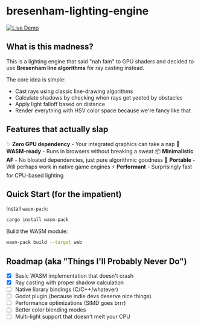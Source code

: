 # bresenham-lighting-engine

[![Live Demo](https://img.shields.io/badge/demo-live-brightgreen)](https://TimWillebrands.github.io/bresenham-lighting-engine/)

## What is this madness?

This is a lighting engine that said "nah fam" to GPU shaders and decided to use **Bresenham line algorithms** for ray casting instead.

The core idea is simple:
- Cast rays using classic line-drawing algorithms
- Calculate shadows by checking when rays get yeeted by obstacles
- Apply light falloff based on distance
- Render everything with HSV color space because we're fancy like that

## Features that actually slap

✨ **Zero GPU dependency** - Your integrated graphics can take a nap
🚀 **WASM-ready** - Runs in browsers without breaking a sweat
📦 **Minimalistic AF** - No bloated dependencies, just pure algorithmic goodness
🎯 **Portable** - Will perhaps work in native game engines
⚡ **Performant** - Surprisingly fast for CPU-based lighting

## Quick Start (for the impatient)

Install `wasm-pack`:
```bash
cargo install wasm-pack
```

Build the WASM module:
```bash
wasm-pack build --target web
```

## Roadmap (aka "Things I'll Probably Never Do")

- [x] Basic WASM implementation that doesn't crash
- [x] Ray casting with proper shadow calculation
- [ ] Native library bindings (C/C++/whatever)
- [ ] Godot plugin (because indie devs deserve nice things)
- [ ] Performance optimizations (SIMD goes brrr)
- [ ] Better color blending modes
- [ ] Multi-light support that doesn't melt your CPU
